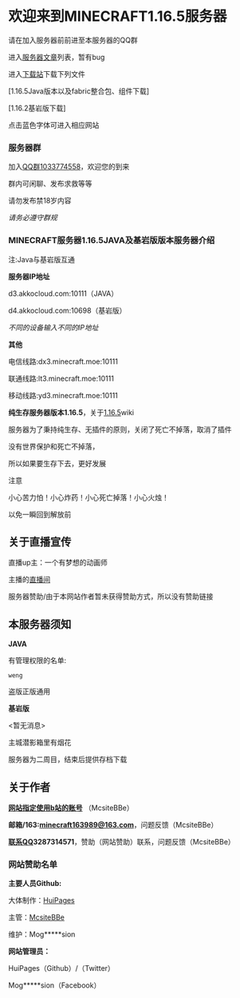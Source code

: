 # 欢迎来到MINECRAFT1.16.5服务器
请在加入服务器前前进至本服务器的QQ群

进入[服务器文章](https://huipages.github.io/MinecraftServer-pages/)列表，暂有bug

进入[下载站](https//huipages.github.io/download/)下载下列文件

[1.16.5Java版本以及fabric整合包、组件下载]

[1.16.2基岩版下载]

点击蓝色字体可进入相应网站

### 服务器群
加入[QQ群1033774558](https://jq.qq.com/?_wv=1027&k=Ob8UOvUU)，欢迎您的到来

群内可闲聊、发布求救等等

请勿发布禁18岁内容

_请务必遵守群规_ 
### MINECRAFT服务器1.16.5JAVA及基岩版版本服务器介绍
注:Java与基岩版互通

**服务器IP地址**

d3.akkocloud.com:10111（JAVA）

d4.akkocloud.com:10698（基岩版）

_不同的设备输入不同的IP地址_

**其他**

电信线路:dx3.minecraft.moe:10111

联通线路:lt3.minecraft.moe:10111

移动线路:yd3.minecraft.moe:10111

**纯生存服务器版本1.16.5**，关于[1.16.5](https://minecraft-zh.gamepedia.com/Java%E7%89%881.16.5)wiki

服务器为了秉持纯生存、无插件的原则，关闭了死亡不掉落，取消了插件

没有世界保护和死亡不掉落，

所以如果要生存下去，更好发展

注意

小心苦力怕！小心炸药！小心死亡掉落！小心火烛！

以免一瞬回到解放前

## 关于直播宣传

   直播up主：一个有梦想的动画师

   主播的[直播间](https://live.bilibili.com/5241448)
   
   服务器赞助/由于本网站作者暂未获得赞助方式，所以没有赞助链接

## 本服务器须知

**JAVA**

有管理权限的名单:

    weng

盗版正版通用

**基岩版**

<暂无消息>

主城潜影箱里有烟花

服务器为二周目，结束后提供存档下载

## 关于作者

**[网站指定使用b站的账号](https://space.bilibili.com/381278404)** （McsiteBBe）

**邮箱/163:minecraft163989@163.com**，问题反馈（McsiteBBe）

**[联系QQ](http://wpa.qq.com/msgrd?v=3&uin=3287314571&site=qq&menu=yes)3287314571**，赞助（网站赞助）联系，问题反馈（McsiteBBe）

### 网站赞助名单

**主要人员Github:**

大体制作：[HuiPages](https://github.com/HuiPages)

主管：[McsiteBBe](https://space.bilibili.com/381278404)

维护：Mog*****sion

**网站管理员：**

HuiPages（Github）/（Twitter）
    
Mog*****sion（Facebook）

